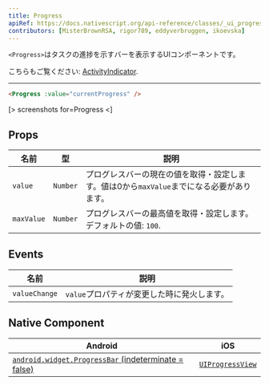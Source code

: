 ```yaml
---
title: Progress
apiRef: https://docs.nativescript.org/api-reference/classes/_ui_progress_.progress
contributors: [MisterBrownRSA, rigor789, eddyverbruggen, ikoevska]
---
```


`<Progress>`はタスクの進捗を示すバーを表示するUIコンポーネントです。 

こちらもご覧ください: [ActivityIndicator](/en/docs/elements/components/activity-indicator).

---

```html
<Progress :value="currentProgress" />
```

[> screenshots for=Progress <]

## Props

| 名前 | 型 | 説明 |
|------|------|-------------|
| `value` | `Number` | プログレスバーの現在の値を取得・設定します。値は0から`maxValue`までになる必要があります。
| `maxValue` | `Number` | プログレスバーの最高値を取得・設定します。<br/>デフォルトの値: `100`.

## Events

| 名前 | 説明 |
|------|-------------|
| `valueChange` |`value`プロパティが変更した時に発火します。

## Native Component

| Android | iOS |
|---------|-----|
| [`android.widget.ProgressBar` (indeterminate = false)](https://developer.android.com/reference/android/widget/ProgressBar.html) | [`UIProgressView`](https://developer.apple.com/documentation/uikit/uiprogressview)
